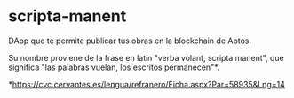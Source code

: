 # scripta-manent
DApp que te permite publicar tus obras en la blockchain de Aptos.

Su nombre proviene de la frase en latín "verba volant, scripta manent", que significa "las palabras vuelan, los escritos permanecen"*.

*https://cvc.cervantes.es/lengua/refranero/Ficha.aspx?Par=58935&Lng=14
